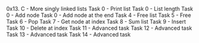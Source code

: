 0x13. C - More singly linked lists
Task 0 - Print list
Task 0 - List length
Task 0 - Add node
Task 0 - Add node at the end
Task 4 - Free list
Task 5 - Free
Task 6 - Pop
Task 7 - Get node at index
Task 8 - Sum list
Task 9 - Insert
Task 10 - Delete at index
Task 11 - Advanced task
Task 12 - Advanced task
Task 13 - Advanced task
Task 14 - Advanced task
